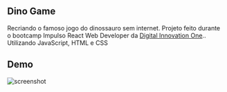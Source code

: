 ## Dino Game
Recriando o famoso jogo do dinossauro sem internet.
Projeto feito durante o bootcamp Impulso React Web Developer da  [Digital Innovation One](https://digitalinnovation.one/)..
Utilizando JavaScript, HTML e CSS

## Demo
![screenshot](./exemplo.png)
